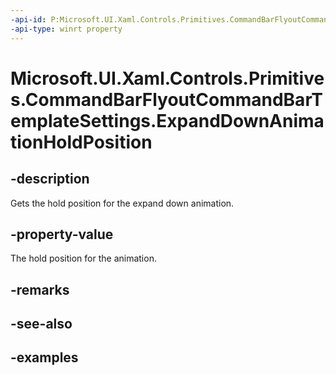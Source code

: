 ```yaml
---
-api-id: P:Microsoft.UI.Xaml.Controls.Primitives.CommandBarFlyoutCommandBarTemplateSettings.ExpandDownAnimationHoldPosition
-api-type: winrt property
---
```

<!-- Property syntax.
public double ExpandDownAnimationHoldPosition { get; }
-->

# Microsoft.UI.Xaml.Controls.Primitives.CommandBarFlyoutCommandBarTemplateSettings.ExpandDownAnimationHoldPosition


## -description

Gets the hold position for the expand down animation.


## -property-value

The hold position for the animation.


## -remarks


## -see-also


## -examples


